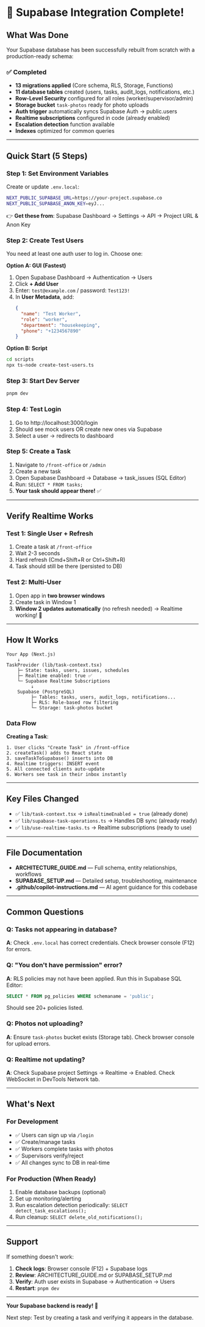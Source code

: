 # 🚀 Supabase Integration Complete!

## What Was Done

Your Supabase database has been successfully rebuilt from scratch with a production-ready schema:

### ✅ Completed

- **13 migrations applied** (Core schema, RLS, Storage, Functions)
- **11 database tables** created (users, tasks, audit_logs, notifications, etc.)
- **Row-Level Security** configured for all roles (worker/supervisor/admin)
- **Storage bucket** `task-photos` ready for photo uploads
- **Auth trigger** automatically syncs Supabase Auth → public.users
- **Realtime subscriptions** configured in code (already enabled)
- **Escalation detection** function available
- **Indexes** optimized for common queries

---

## Quick Start (5 Steps)

### Step 1: Set Environment Variables

Create or update `.env.local`:

```bash
NEXT_PUBLIC_SUPABASE_URL=https://your-project.supabase.co
NEXT_PUBLIC_SUPABASE_ANON_KEY=eyJ...
```

👉 **Get these from**: Supabase Dashboard → Settings → API → Project URL & Anon Key

### Step 2: Create Test Users

You need at least one auth user to log in. Choose one:

**Option A: GUI (Fastest)**
1. Open Supabase Dashboard → Authentication → Users
2. Click **+ Add User**
3. Enter: `test@example.com` / password: `Test123!`
4. In **User Metadata**, add:
   ```json
   {
     "name": "Test Worker",
     "role": "worker",
     "department": "housekeeping",
     "phone": "+1234567890"
   }
   ```

**Option B: Script**
```bash
cd scripts
npx ts-node create-test-users.ts
```

### Step 3: Start Dev Server

```bash
pnpm dev
```

### Step 4: Test Login

1. Go to http://localhost:3000/login
2. Should see mock users OR create new ones via Supabase
3. Select a user → redirects to dashboard

### Step 5: Create a Task

1. Navigate to `/front-office` or `/admin`
2. Create a new task
3. Open Supabase Dashboard → Database → task_issues (SQL Editor)
4. Run: `SELECT * FROM tasks;`
5. **Your task should appear there!** ✅

---

## Verify Realtime Works

### Test 1: Single User + Refresh
1. Create a task at `/front-office`
2. Wait 2-3 seconds
3. Hard refresh (Cmd+Shift+R or Ctrl+Shift+R)
4. Task should still be there (persisted to DB)

### Test 2: Multi-User
1. Open app in **two browser windows**
2. Create task in Window 1
3. **Window 2 updates automatically** (no refresh needed) → Realtime working! 🎉

---

## How It Works

```
Your App (Next.js)
    ↓
TaskProvider (lib/task-context.tsx)
    ├─ State: tasks, users, issues, schedules
    ├─ Realtime enabled: true ✅
    └─ Supabase Realtime Subscriptions
         ↓
    Supabase (PostgreSQL)
         ├─ Tables: tasks, users, audit_logs, notifications...
         ├─ RLS: Role-based row filtering
         └─ Storage: task-photos bucket
```

### Data Flow

**Creating a Task**:
```
1. User clicks "Create Task" in /front-office
2. createTask() adds to React state
3. saveTaskToSupabase() inserts into DB
4. Realtime triggers: INSERT event
5. All connected clients auto-update
6. Workers see task in their inbox instantly
```

---

## Key Files Changed

- ✅ `lib/task-context.tsx` → `isRealtimeEnabled = true` (already done)
- ✅ `lib/supabase-task-operations.ts` → Handles DB sync (already ready)
- ✅ `lib/use-realtime-tasks.ts` → Realtime subscriptions (ready to use)

---

## File Documentation

- **ARCHITECTURE_GUIDE.md** — Full schema, entity relationships, workflows
- **SUPABASE_SETUP.md** — Detailed setup, troubleshooting, maintenance
- **.github/copilot-instructions.md** — AI agent guidance for this codebase

---

## Common Questions

### Q: Tasks not appearing in database?
**A**: Check `.env.local` has correct credentials. Check browser console (F12) for errors.

### Q: "You don't have permission" error?
**A**: RLS policies may not have been applied. Run this in Supabase SQL Editor:
```sql
SELECT * FROM pg_policies WHERE schemaname = 'public';
```
Should see 20+ policies listed.

### Q: Photos not uploading?
**A**: Ensure `task-photos` bucket exists (Storage tab). Check browser console for upload errors.

### Q: Realtime not updating?
**A**: Check Supabase project Settings → Realtime → Enabled. Check WebSocket in DevTools Network tab.

---

## What's Next

### For Development
- ✅ Users can sign up via `/login`
- ✅ Create/manage tasks
- ✅ Workers complete tasks with photos
- ✅ Supervisors verify/reject
- ✅ All changes sync to DB in real-time

### For Production (When Ready)
1. Enable database backups (optional)
2. Set up monitoring/alerting
3. Run escalation detection periodically: `SELECT detect_task_escalations();`
4. Run cleanup: `SELECT delete_old_notifications();`

---

## Support

If something doesn't work:

1. **Check logs**: Browser console (F12) + Supabase logs
2. **Review**: ARCHITECTURE_GUIDE.md or SUPABASE_SETUP.md
3. **Verify**: Auth user exists in Supabase → Authentication → Users
4. **Restart**: `pnpm dev`

---

**Your Supabase backend is ready! 🎉**

Next step: Test by creating a task and verifying it appears in the database.


